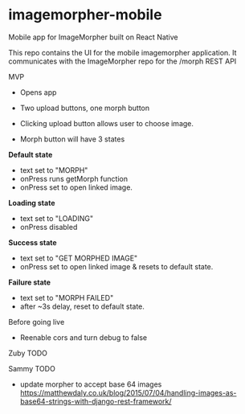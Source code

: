# imagemorpher-mobile
Mobile app for ImageMorpher built on React Native

This repo contains the UI for the mobile imagemorpher application.  It communicates with the ImageMorpher repo for the /morph REST API

MVP
- Opens app
- Two upload buttons, one morph button
- Clicking upload button allows user to choose image.

- Morph button will have 3 states

**Default state**
- text set to "MORPH"
- onPress runs getMorph function 
- onPress set to open linked image.

**Loading state**
- text set to "LOADING"
- onPress disabled

**Success state**
- text set to "GET MORPHED IMAGE"
- onPress set to open linked image & resets to default state.

**Failure state**
- text set to "MORPH FAILED"
- after ~3s delay, reset to default state. 

Before going live
 - Reenable cors and turn debug to false

Zuby TODO

Sammy TODO
 - update morpher to accept base 64 images
https://matthewdaly.co.uk/blog/2015/07/04/handling-images-as-base64-strings-with-django-rest-framework/

